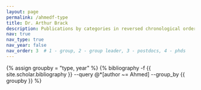 ```yaml
---
layout: page
permalink: /ahmedf-type
title: Dr. Arthur Brack
description: Publications by categories in reversed chronological order. Generated by jekyll-scholar.
nav: true
nav_type: true
nav_year: false
nav_order: 3  # 1 - group, 2 - group leader, 3 - postdocs, 4 - phds
---
```


<!-- _pages/ahmedf-type.md -->
<div class="publications">

{% assign groupby = "type, year" %}
{% bibliography -f {{ site.scholar.bibliography }} --query @*[author ~= Ahmed] --group_by {{ groupby }} %}

</div>
